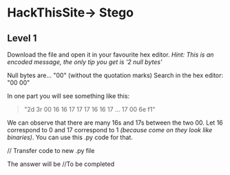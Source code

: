 
# HackThisSite-> Stego
## Level 1

Download the file and open it in your favourite hex editor.
*Hint: This is an encoded message, the only tip you get is '2 null bytes'*

Null bytes are... "00" (without the quotation marks)
Search in the hex editor: "00 00"

In one part you will see something like this:
>    "2d 3r 00 16 16 17 17 17 16 16 17 ... 17 00 6e f1"

We can observe that there are many 16s and 17s between the two 00.
Let 16 correspond to 0 and 17 correspond to 1 *(because come on they look like binaries)*. You can use this .py code for that.


// Transfer code to new .py file


The answer will be //To be completed
